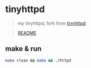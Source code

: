 # tinyhttpd

> my tinyhttpd, fork from [tinyhttpd](http://tinyhttpd.sourceforge.net/)

> [README](README)

## make & run

```bash
make clean && make && ./httpd
```